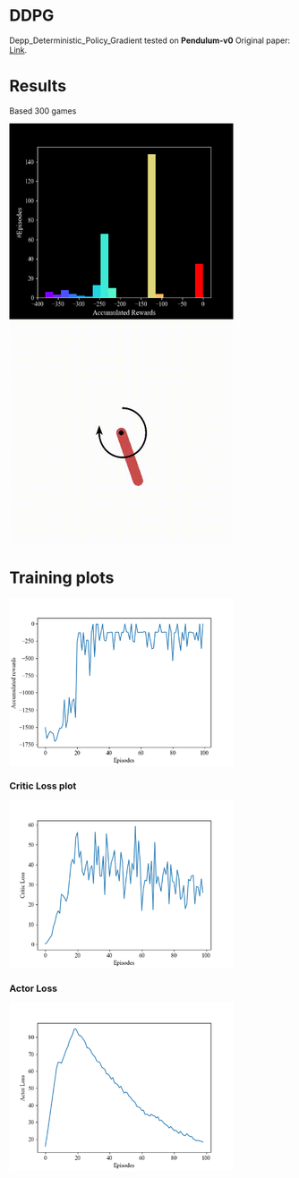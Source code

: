 # DDPG
Depp_Deterministic_Policy_Gradient
tested on **Pendulum-v0**
Original paper: 
[Link](https://arxiv.org/abs/1509.02971).

# Results 
Based 300 games

<img src="images/Histogram.png" width="400" height="350">
<img src="images/vid1.gif" width="400" height="400">

# Training plots
<!---
your comment goes here ![IMAGE_DESCRIPTION](plots/Training.PNG)
and here ![IMAGE_DESCRIPTION](plots/Histogram.png)
![Alt Text](plots/gif.gif)
-->
<img src="images/Figure_3.png" width="400" height="300">

### Critic Loss plot
<img src="images/Figure_1.png" width="400" height="300">

### Actor Loss 
<img src="images/Figure_2.png" width="400" height="300">




